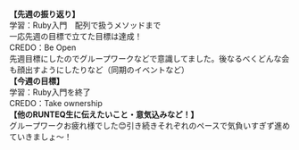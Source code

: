 **【先週の振り返り】**<br>
学習：Ruby入門　配列で扱うメソッドまで<br>
一応先週の目標で立てた目標は達成！<br>
CREDO：Be Open<br>
先週目標にしたのでグループワークなどで意識してました。後なるべくどんな会も顔出すようにしたりなど（同期のイベントなど）<br>
**【今週の目標】**<br>
学習：Ruby入門を終了<br>
CREDO：Take ownership<br>
**【他のRUNTEQ生に伝えたいこと・意気込みなど！】**<br>
グループワークお疲れ様でした😊引き続きそれぞれのペースで気負いすぎず進めていきましょ〜！